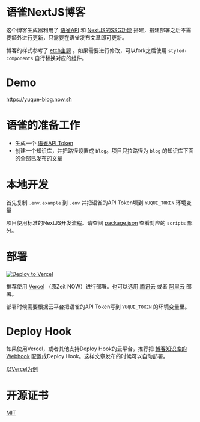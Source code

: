 # 语雀NextJS博客

这个博客生成器利用了 [语雀API](https://www.yuque.com/yuque/developer/api) 和 [NextJS的SSG功能](https://nextjs.org/docs/basic-features/data-fetching#getstaticprops-static-generation) 搭建，搭建部署之后不需要额外进行更新，只需要在语雀发布文章即可更新。

博客的样式参考了 [etch主题](https://github.com/LukasJoswiak/etch) 。如果需要进行修改，可以fork之后使用 `styled-components` 自行替换对应的组件。

# Demo

https://yuque-blog.now.sh

# 语雀的准备工作

- 生成一个 [语雀API Token](https://www.yuque.com/yuque/developer/api#785a3731) 
- 创建一个知识库，并把路径设置成 `blog`。项目只拉路径为 `blog` 的知识库下面的全部已发布的文章

# 本地开发

首先复制 `.env.example` 到 `.env` 并把语雀的API Token填到 `YUQUE_TOKEN` 环境变量

项目使用标准的NextJS开发流程。请查阅 [package.json](./package.json) 查看对应的 `scripts` 部分。

# 部署

[![Deploy to Vercel](/button)](https://vercel.com/import/project?template=https://github.com/xanthous-tech/yuque-blog/tree/master)

推荐使用 [Vercel](https://vercel.com) （原Zeit NOW）进行部署。也可以选用 [腾讯云](https://github.com/serverless-components/tencent-nextjs) 或者 [阿里云](https://developer.aliyun.com/article/703315) 部署。

部署时候需要根据云平台把语雀的API Token写到 `YUQUE_TOKEN` 的环境变量里。

# Deploy Hook

如果使用Vercel，或者其他支持Deploy Hook的云平台，推荐把 [博客知识库的Webhook](https://www.yuque.com/yuque/developer/doc-webhook) 配置成Deploy Hook。这样文章发布的时候可以自动部署。

[以Vercel为例](https://vercel.com/docs/v2/more/deploy-hooks)

# 开源证书

[MIT](./LICENSE)
